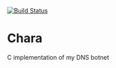 [![Build Status](https://travis-ci.com/doshmajhan/Chara.svg?token=pKUzFKpXCNn1xphM6NSu&branch=master)](https://travis-ci.com/doshmajhan/Chara)

# Chara
C implementation of my DNS botnet
